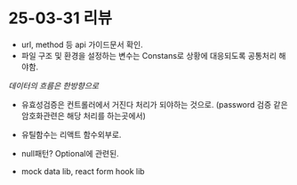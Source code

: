 # 25-03-31 리뷰

- url, method 등 api 가이드문서 확인.
- 파일 구조 및 환경을 설정하는 변수는 Constans로 상황에 대응되도록 공통처리 해야함.

*데이터의 흐름은 한방향으로*

- 유효성검증은 컨트롤러에서 거진다 처리가 되야하는 것으로. (password 검증 같은 암호화관련은 해당 처리를 하는곳에서)

- 유틸함수는 리액트 함수외부로.

- null패턴? Optional에 관련된. 

- mock data lib, react form hook lib
